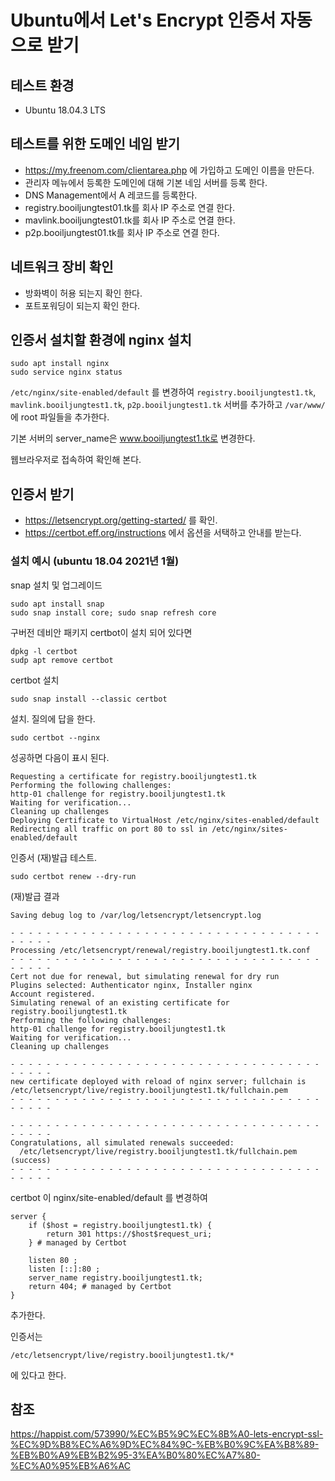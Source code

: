 # Ubuntu에서 Let's Encrypt 인증서 자동으로 받기

## 테스트 환경

- Ubuntu 18.04.3 LTS

## 테스트를 위한 도메인 네임 받기

- https://my.freenom.com/clientarea.php 에 가입하고 도메인 이름을 만든다.
- 관리자 메뉴에서 등록한 도메인에 대해 기본 네임 서버를 등록 한다.
- DNS Management에서 A 레코드를 등록한다.
- registry.booiljungtest01.tk를 회사 IP 주소로 연결 한다.
- mavlink.booiljungtest01.tk를 회사 IP 주소로 연결 한다.
- p2p.booiljungtest01.tk를 회사 IP 주소로 연결 한다.

## 네트워크 장비 확인

- 방화벽이 허용 되는지 확인 한다.
- 포트포워딩이 되는지 확인 한다.

## 인증서 설치할 환경에 nginx 설치

```
sudo apt install nginx
sudo service nginx status
```

`/etc/nginx/site-enabled/default` 를 변경하여 `registry.booiljungtest1.tk`, `mavlink.booiljungtest1.tk`, `p2p.booiljungtest1.tk` 서버를 추가하고
`/var/www/`에 root 파일들을 추가한다.

기본 서버의 server_name은 www.booiljungtest1.tk로 변경한다.

웹브라우저로 접속하여 확인해 본다.

## 인증서 받기

- https://letsencrypt.org/getting-started/ 를 확인.
- https://certbot.eff.org/instructions 에서 옵션을 서택하고 안내를 받는다. 

### 설치 예시 (ubuntu 18.04 2021년 1월)

snap 설치 및 업그레이드

```
sudo apt install snap
sudo snap install core; sudo snap refresh core
```

구버전 데비안 패키지 certbot이 설치 되어 있다면

```
dpkg -l certbot
sudp apt remove certbot
```

certbot 설치

```
sudo snap install --classic certbot
```

설치. 질의에 답을 한다.

```
sudo certbot --nginx
```

성공하면 다음이 표시 된다.

```
Requesting a certificate for registry.booiljungtest1.tk
Performing the following challenges:
http-01 challenge for registry.booiljungtest1.tk
Waiting for verification...
Cleaning up challenges
Deploying Certificate to VirtualHost /etc/nginx/sites-enabled/default
Redirecting all traffic on port 80 to ssl in /etc/nginx/sites-enabled/default
```

인증서 (재)발급 테스트.

```
sudo certbot renew --dry-run
```

(재)발급 결과

```
Saving debug log to /var/log/letsencrypt/letsencrypt.log

- - - - - - - - - - - - - - - - - - - - - - - - - - - - - - - - - - - - - - - -
Processing /etc/letsencrypt/renewal/registry.booiljungtest1.tk.conf
- - - - - - - - - - - - - - - - - - - - - - - - - - - - - - - - - - - - - - - -
Cert not due for renewal, but simulating renewal for dry run
Plugins selected: Authenticator nginx, Installer nginx
Account registered.
Simulating renewal of an existing certificate for registry.booiljungtest1.tk
Performing the following challenges:
http-01 challenge for registry.booiljungtest1.tk
Waiting for verification...
Cleaning up challenges

- - - - - - - - - - - - - - - - - - - - - - - - - - - - - - - - - - - - - - - -
new certificate deployed with reload of nginx server; fullchain is
/etc/letsencrypt/live/registry.booiljungtest1.tk/fullchain.pem
- - - - - - - - - - - - - - - - - - - - - - - - - - - - - - - - - - - - - - - -

- - - - - - - - - - - - - - - - - - - - - - - - - - - - - - - - - - - - - - - -
Congratulations, all simulated renewals succeeded: 
  /etc/letsencrypt/live/registry.booiljungtest1.tk/fullchain.pem (success)
- - - - - - - - - - - - - - - - - - - - - - - - - - - - - - - - - - - - - - - -
```

certbot 이 nginx/site-enabled/default 를 변경하여

```
server {
    if ($host = registry.booiljungtest1.tk) {
        return 301 https://$host$request_uri;
    } # managed by Certbot

    listen 80 ;
    listen [::]:80 ;
    server_name registry.booiljungtest1.tk;
    return 404; # managed by Certbot
}
```

추가한다.

인증서는

`/etc/letsencrypt/live/registry.booiljungtest1.tk/*`

에 있다고 한다.


## 참조

https://happist.com/573990/%EC%B5%9C%EC%8B%A0-lets-encrypt-ssl-%EC%9D%B8%EC%A6%9D%EC%84%9C-%EB%B0%9C%EA%B8%89-%EB%B0%A9%EB%B2%95-3%EA%B0%80%EC%A7%80-%EC%A0%95%EB%A6%AC
